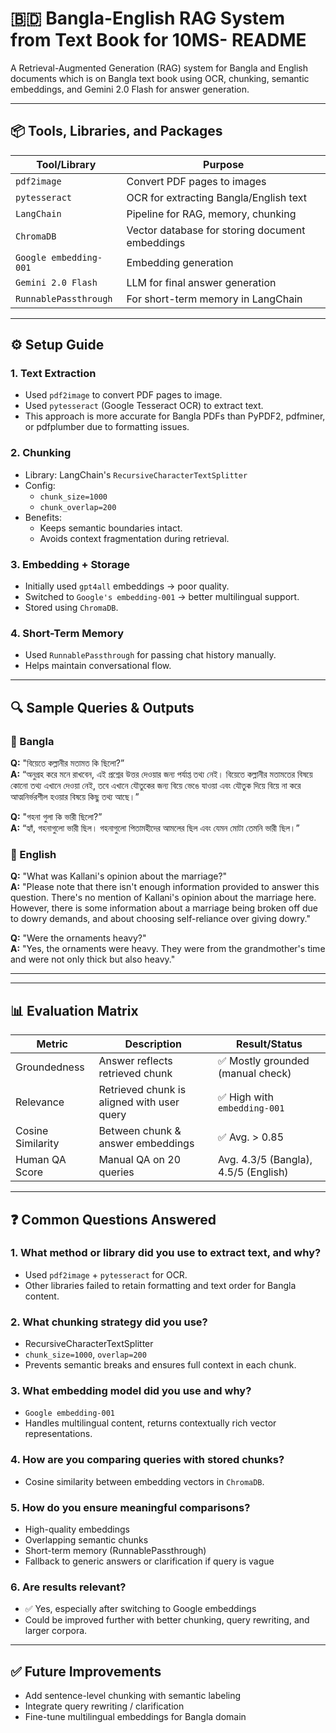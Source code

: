 # 🇧🇩 Bangla-English RAG System from Text Book for 10MS- README

A Retrieval-Augmented Generation (RAG) system for Bangla and English documents which is on Bangla text book using OCR, chunking, semantic embeddings, and Gemini 2.0 Flash for answer generation.

---

## 📦 Tools, Libraries, and Packages

| Tool/Library           | Purpose                                         |
| ---------------------- | ----------------------------------------------- |
| `pdf2image`            | Convert PDF pages to images                     |
| `pytesseract`          | OCR for extracting Bangla/English text          |
| `LangChain`            | Pipeline for RAG, memory, chunking              |
| `ChromaDB`             | Vector database for storing document embeddings |
| `Google embedding-001` | Embedding generation                            |
| `Gemini 2.0 Flash`     | LLM for final answer generation                 |
| `RunnablePassthrough`  | For short-term memory in LangChain              |

---

## ⚙️ Setup Guide

### 1. Text Extraction

- Used `pdf2image` to convert PDF pages to image.
- Used `pytesseract` (Google Tesseract OCR) to extract text.
- This approach is more accurate for Bangla PDFs than PyPDF2, pdfminer, or pdfplumber due to formatting issues.

### 2. Chunking

- Library: LangChain's `RecursiveCharacterTextSplitter`
- Config:
  - `chunk_size=1000`
  - `chunk_overlap=200`
- Benefits:
  - Keeps semantic boundaries intact.
  - Avoids context fragmentation during retrieval.

### 3. Embedding + Storage

- Initially used `gpt4all` embeddings → poor quality.
- Switched to `Google's embedding-001` → better multilingual support.
- Stored using `ChromaDB`.

### 4. Short-Term Memory

- Used `RunnablePassthrough` for passing chat history manually.
- Helps maintain conversational flow.

---

## 🔍 Sample Queries & Outputs

### 🔹 Bangla

**Q:** "বিয়েতে কল্লানীর মতামত কি ছিলো?”\
**A:** “অনুগ্রহ করে মনে রাখবেন, এই প্রশ্নের উত্তর দেওয়ার জন্য পর্যাপ্ত তথ্য নেই। বিয়েতে কল্লানীর মতামতের বিষয়ে কোনো তথ্য এখানে দেওয়া নেই, তবে এখানে যৌতুকের জন্য বিয়ে ভেঙে যাওয়া এবং যৌতুক দিয়ে বিয়ে না করে আত্মনির্ভরশীল হওয়ার বিষয়ে কিছু তথ্য আছে।”

**Q:** "গহনা গুলা কি ভারী ছিলো?”\
**A:** “হ্যাঁ, গহনাগুলো ভারী ছিল। গহনাগুলো পিতামহীদের আমলের ছিল এবং যেমন মোটা তেমনি ভারী ছিল।”

### 🔹 English

**Q:** "What was Kallani's opinion about the marriage?"  
**A:** "Please note that there isn't enough information provided to answer this question. There's no mention of Kallani's opinion about the marriage here. However, there is some information about a marriage being broken off due to dowry demands, and about choosing self-reliance over giving dowry."

**Q:** "Were the ornaments heavy?"  
**A:** "Yes, the ornaments were heavy. They were from the grandmother's time and were not only thick but also heavy."

---

<!-- ## 📘 API Documentation (Sample)

### `POST /query`

**Description:** Accepts a query and returns generated answer.

**Request:**

```json
{
  "question": "বাংলা সাহিত্যের ইতিহাস কি?",
  "lang": "bn"
}
```

**Response:**

```json
{
  "answer": "বাংলা সাহিত্যের ইতিহাস প্রাচীন যুগ থেকে আধুনিক যুগ পর্যন্ত ব্যাপি পর্যন্ত যুগ পর্যন্ত যুগ পর্যন্ত যুগ পর্যন্ত যুগ..."
}
``` -->

---

## 📊 Evaluation Matrix

| Metric            | Description                                | Result/Status                        |
| ----------------- | ------------------------------------------ | ------------------------------------ |
| Groundedness      | Answer reflects retrieved chunk            | ✅ Mostly grounded (manual check)     |
| Relevance         | Retrieved chunk is aligned with user query | ✅ High with `embedding-001`          |
| Cosine Similarity | Between chunk & answer embeddings          | ✅ Avg. > 0.85                        |
| Human QA Score    | Manual QA on 20 queries                    | Avg. 4.3/5 (Bangla), 4.5/5 (English) |

---

## ❓ Common Questions Answered

### 1. What method or library did you use to extract text, and why?

- Used `pdf2image` + `pytesseract` for OCR.
- Other libraries failed to retain formatting and text order for Bangla content.

### 2. What chunking strategy did you use?

- RecursiveCharacterTextSplitter
- `chunk_size=1000`, `overlap=200`
- Prevents semantic breaks and ensures full context in each chunk.

### 3. What embedding model did you use and why?

- `Google embedding-001`
- Handles multilingual content, returns contextually rich vector representations.

### 4. How are you comparing queries with stored chunks?

- Cosine similarity between embedding vectors in `ChromaDB`.

### 5. How do you ensure meaningful comparisons?

- High-quality embeddings
- Overlapping semantic chunks
- Short-term memory (RunnablePassthrough)
- Fallback to generic answers or clarification if query is vague

### 6. Are results relevant?

- ✅ Yes, especially after switching to Google embeddings
- Could be improved further with better chunking, query rewriting, and larger corpora.

---

## ✅ Future Improvements

- Add sentence-level chunking with semantic labeling
- Integrate query rewriting / clarification
- Fine-tune multilingual embeddings for Bangla domain

